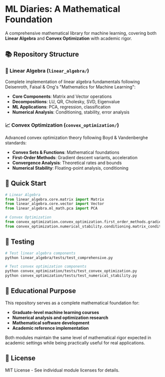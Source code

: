 # ML Diaries: A Mathematical Foundation

A comprehensive mathematical library for machine learning, covering both **Linear Algebra** and **Convex Optimization** with academic rigor.

## 📚 Repository Structure

### 🔢 **Linear Algebra** (`linear_algebra/`)
Complete implementation of linear algebra fundamentals following Deisenroth, Faisal & Ong's "Mathematics for Machine Learning":

- **Core Components**: Matrix and Vector operations
- **Decompositions**: LU, QR, Cholesky, SVD, Eigenvalue
- **ML Applications**: PCA, regression, classification
- **Numerical Analysis**: Conditioning, stability, error analysis

### 📈 **Convex Optimization** (`convex_optimization/`)
Advanced convex optimization theory following Boyd & Vandenberghe standards:

- **Convex Sets & Functions**: Mathematical foundations
- **First-Order Methods**: Gradient descent variants, acceleration
- **Convergence Analysis**: Theoretical rates and bounds
- **Numerical Stability**: Floating-point analysis, conditioning

## 🚀 Quick Start

```python
# Linear Algebra
from linear_algebra.core.matrix import Matrix
from linear_algebra.core.vector import Vector
from linear_algebra.ml_math.pca import PCA

# Convex Optimization  
from convex_optimization.convex_optimization.first_order_methods.gradient_methods import Adam
from convex_optimization.numerical_stability.conditioning.matrix_conditioning import ConditioningAnalyzer
```

## 🧪 Testing

```bash
# Test linear algebra components
python linear_algebra/tests/test_comprehensive.py

# Test convex optimization components  
python convex_optimization/tests/test_convex_optimization.py
python convex_optimization/tests/test_numerical_stability.py
```

## 📖 Educational Purpose

This repository serves as a complete mathematical foundation for:
- **Graduate-level machine learning courses**
- **Numerical analysis and optimization research**
- **Mathematical software development**
- **Academic reference implementation**

Both modules maintain the same level of mathematical rigor expected in academic settings while being practically useful for real applications.

## 📄 License

MIT License - See individual module licenses for details.
